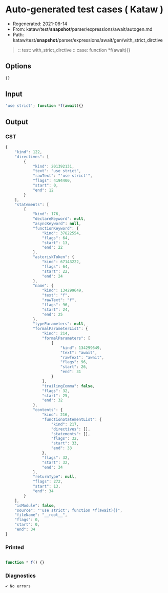 # Auto-generated test cases ( Kataw )
- Regenerated: 2021-06-14
- From: kataw/test/__snapshot__/parser/expressions/await/autogen.md
- Path: kataw/test/__snapshot__/parser/expressions/await/gen/with_strict_dirctive
> :: test: with_strict_dirctive
> :: case: function *f(await){}
## Options

`````js
{}
`````
## Input

`````js
'use strict'; function *f(await){}
`````
## Output

### CST

```javascript
{
    "kind": 122,
    "directives": [
        {
            "kind": 201392131,
            "text": "use strict",
            "rawText": "'use strict'",
            "flags": 4194400,
            "start": 0,
            "end": 12
        }
    ],
    "statements": [
        {
            "kind": 176,
            "declareKeyword": null,
            "asyncKeyword": null,
            "functionKeyword": {
                "kind": 37822554,
                "flags": 64,
                "start": 13,
                "end": 22
            },
            "asteriskToken": {
                "kind": 67143222,
                "flags": 64,
                "start": 22,
                "end": 24
            },
            "name": {
                "kind": 134299649,
                "text": "f",
                "rawText": "f",
                "flags": 96,
                "start": 24,
                "end": 25
            },
            "typeParameters": null,
            "formalParameterList": {
                "kind": 214,
                "formalParameters": [
                    {
                        "kind": 134299649,
                        "text": "await",
                        "rawText": "await",
                        "flags": 96,
                        "start": 26,
                        "end": 31
                    }
                ],
                "trailingComma": false,
                "flags": 32,
                "start": 25,
                "end": 32
            },
            "contents": {
                "kind": 216,
                "functionStatementList": {
                    "kind": 217,
                    "directives": [],
                    "statements": [],
                    "flags": 32,
                    "start": 33,
                    "end": 33
                },
                "flags": 32,
                "start": 32,
                "end": 34
            },
            "returnType": null,
            "flags": 272,
            "start": 13,
            "end": 34
        }
    ],
    "isModule": false,
    "source": "'use strict'; function *f(await){}",
    "fileName": "__root__",
    "flags": 0,
    "start": 0,
    "end": 34
}
```

### Printed

```javascript

function * f() {}
```

### Diagnostics

```javascript
✔ No errors
```

